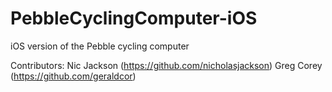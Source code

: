PebbleCyclingComputer-iOS
=========================

iOS version of the Pebble cycling computer

Contributors:
Nic Jackson (https://github.com/nicholasjackson) 
Greg Corey (https://github.com/geraldcor)
